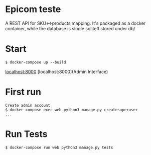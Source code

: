 Epicom teste
============

A REST API for SKU<->products mapping.
It's packaged as a docker container, while the database is single sqlite3 stored under db/

# Start
    $ docker-compose up --build

[localhost:8000](Index)
[localhost:8000](Admin Interface)

# First run
    Create admin account
    $ docker-compose exec web python3 manage.py createsuperuser
    ...

# Run Tests
    $ docker-compose run web python3 manage.py tests